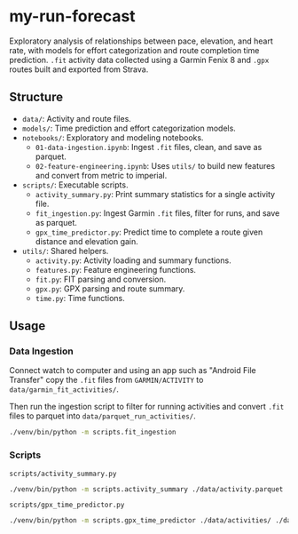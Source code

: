 # my-run-forecast
Exploratory analysis of relationships between pace, elevation, and heart rate, with models for effort categorization and route completion time prediction. `.fit` activity data collected using a Garmin Fenix 8 and `.gpx` routes built and exported from Strava.

## Structure
- `data/`: Activity and route files.
- `models/`: Time prediction and effort categorization models.
- `notebooks/`: Exploratory and modeling notebooks.
  - `01-data-ingestion.ipynb`: Ingest `.fit` files, clean, and save as parquet.
  - `02-feature-engineering.ipynb`: Uses `utils/` to build new features and convert from metric to imperial.
- `scripts/`: Executable scripts.
  - `activity_summary.py`: Print summary statistics for a single activity file.
  - `fit_ingestion.py`: Ingest Garmin `.fit` files, filter for runs, and save as parquet.
  - `gpx_time_predictor.py`: Predict time to complete a route given distance and elevation gain.
- `utils/`: Shared helpers.
  - `activity.py`: Activity loading and summary functions.
  - `features.py`: Feature engineering functions.
  - `fit.py`: FIT parsing and conversion.
  - `gpx.py`: GPX parsing and route summary.
  - `time.py`: Time functions.


## Usage
### Data Ingestion
Connect watch to computer and using an app such as "Android File Transfer" copy the `.fit` files from `GARMIN/ACTIVITY` to `data/garmin_fit_activities/`.

Then run the ingestion script to filter for running activities and convert `.fit` files to parquet into `data/parquet_run_activities/`.
```bash
./venv/bin/python -m scripts.fit_ingestion
```

### Scripts
`scripts/activity_summary.py`
```bash
./venv/bin/python -m scripts.activity_summary ./data/activity.parquet
```

`scripts/gpx_time_predictor.py`
```bash
./venv/bin/python -m scripts.gpx_time_predictor ./data/activities/ ./data/routes/route.gpx
```
